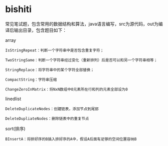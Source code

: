 # bishiti
常见笔试题，包含常用的数据结构和算法，java语言编写，src为源代码，out为编译后输出目录，包含题目如下：

array

    IsStringRepeat：判断一个字符串中是否包含重复字符；
    
    TwoStringSame：判断一个字符串经过变化（重新排列）后是否可以和另一个字符串相等；
    
    StringReplace：将字符串中的某个字符全部替换；
    
    CompactString：字符串压缩
    
    ChangeZeroInMatrix：将NxN数组中0元素所在行和列的元素全部设为0

linedlist

    DeleteDuplicateNodes：创建链表，添加节点到尾部
    
    DeleteDupliateNodes：删除链表中的重复节点
    
sort(排序)

    BInsertA：将排好序的B插入排好序的A中，假设A后面有足够的空间位置容纳B

